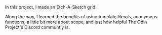 In this project, I made an Etch-A-Sketch grid.

Along the way, I learned the benefits of using template literals, anonymous functions, a little bit more about scope, and just how helpful The Odin Project's Discord communtiy is.